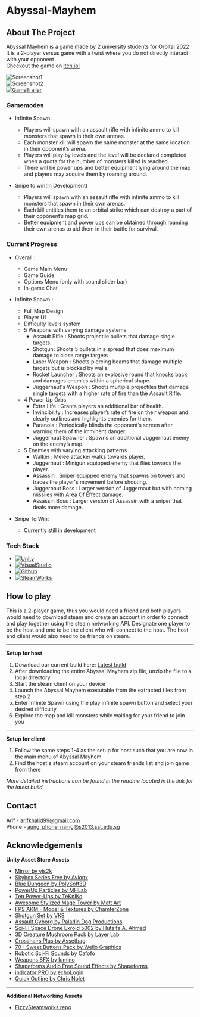 # Abyssal-Mayhem
## About The Project
Abyssal Mayhem is a game made by 2 university students for Orbital 2022\
It is a 2-player versus game with a twist where you do not directly interact with your opponent\
Checkout the game on [itch.io!](https://winnysonny.itch.io/abyssal-mayhem)

![Screenshot1](https://user-images.githubusercontent.com/88131400/185785627-ed2024eb-05cd-487b-b000-4c099b24def3.png)\
![Screenshot2](https://user-images.githubusercontent.com/88131400/185785631-17a43b5f-55fc-4425-8d5e-c25eb648af37.png)\
[![GameTrailer](https://user-images.githubusercontent.com/88131400/185792714-86bf5e59-5906-4993-b134-65d51c5b4cd5.png)](https://www.youtube.com/watch?v=ZRZHy9NiR8s)

### Gamemodes
* Infinite Spawn:
  * Players will spawn with an assault rifle with infinite ammo to kill monsters that spawn in their own arenas. 
  * Each monster kill will spawn the same monster at the same location in their opponent’s arena.
  * Players will play by levels and the level will be declared completed when a quota for the number of monsters killed is reached.
  * There will be power ups and better equipment lying around the map and players may acquire them by roaming around.

* Snipe to win(In Development)
  * Players will spawn with an assault rifle with infinite ammo to kill monsters that spawn in their own arenas. 
  * Each kill entitles them to an orbital strike which can destroy a part of their opponent’s map grid. 
  * Better equipment and power ups can be obtained through roaming their own arenas to aid them in their battle for survival. 

### Current Progress 
* Overall :
  * Game Main Menu 
  * Game Guide 
  * Options Menu (only with sound slider bar)
  * In-game Chat
 
* Infinite Spawn : 
  * Full Map Design
  * Player UI 
  * Difficulty levels system
  * 5 Weapons with varying damage systems 
    * Assault Rifle : Shoots projectile bullets that damage single targets.
    * Shotgun: Shoots 5 bullets in a spread that does maximum damage to close range targets
    * Laser Weapon : Shoots piercing beams that damage multiple targets but is blocked by walls.
    * Rocket Launcher : Shoots an explosive round that knocks back and damages enemies within a spherical shape.
    * Juggernaut's Weapon : Shoots multiple projectiles that damage single targets with a higher rate of fire than the Assault Rifle. 
  * 4 Power Up Orbs
    * Extra Life : Grants players an additional bar of health.
    * Invincibility : Increases player’s rate of fire on their weapon and clearly outlines and highlights enemies for them.
    * Paranoia : Periodically blinds the opponent’s screen after warning them of the imminent danger.
    * Juggernaut Spawner : Spawns an additional Juggernaut enemy on the enemy’s map.
  * 5 Enemies with varying attacking patterns 
    * Walker : Melee attacker walks towards player.
    * Juggernaut : Minigun equipped enemy that flies towards the player.
    * Assassin : Sniper equipped enemy that spawns on towers and traces the player's movement before shooting.
    * Juggernaut Boss : Larger version of Juggernaut but with homing missiles with Area Of Effect damage.
    * Assassin Boss : Larger version of Assassin with a sniper that deals more damage.
* Snipe To Win:
  * Currently still in development 

### Tech Stack
* [![Unity][Unity.js]](https://unity.com/)
* [![VisualStudio][VisualStudio.js]](https://visualstudio.microsoft.com/)
* [![Github][Github.js]](https://github.com/)
* [![SteamWorks][Steamworks.js]](https://partner.steamgames.com/)

## How to play
This is a 2-player game, thus you would need a friend and both players would need to download steam and create an account in order to connect and play together using the steam networking API. Designate one player to be the host and one to be the client who will connect to the host. The host and client would also need to be friends on steam.
***
**Setup for host**
1. Download our current build here: [Latest build](https://drive.google.com/drive/folders/18KoYgdG_3FJLKV1s0028FOlBEPWYtt_j?usp=sharing)
2. After downloading the entire Abyssal Mayhem zip file, unzip the file to a local directory
3. Start the steam client on your device
4. Launch the Abyssal Mayhem executable from the extracted files from step 2
5. Enter Infinite Spawn using the play infinite spawn button and select your desired difficulty
6. Explore the map and kill monsters while waiting for your friend to join you
***
**Setup for client**
1. Follow the same steps 1-4 as the setup for host such that you are now in the main menu of Abyssal Mayhem
2. Find the host's steam account on your steam friends list and join game from there

*More detailed instructions can be found in the readme located in the link for the latest build*

## Contact
Arif - [arifkhalid99@gmail.com](arifkhalid99@gmail.com)\
Phone - [aung_phone_naing@s2013.sst.edu.sg](aung_phone_naing@s2013.sst.edu.sg)

## Acknowledgements
**Unity Asset Store Assets**
* [Mirror by vis2k](https://assetstore.unity.com/packages/tools/network/mirror-129321)
* [Skybox Series Free by Avionx](https://assetstore.unity.com/packages/2d/textures-materials/sky/skybox-series-free-103633)
* [Blue Dungeon by PolySoft3D](https://assetstore.unity.com/packages/3d/environments/dungeons/blue-dungeon-106912)
* [PowerUp Particles by MHLab](https://assetstore.unity.com/packages/vfx/particles/powerup-particles-16458)
* [Ten Power-Ups by TeKniKo](https://assetstore.unity.com/packages/3d/props/ten-power-ups-217666)
* [Awesome Stylized Mage Tower by Matt Art](https://assetstore.unity.com/packages/3d/environments/fantasy/awesome-stylized-mage-tower-53793)
* [FPS AKM - Model & Textures by ChamferZone](https://assetstore.unity.com/packages/3d/fps-akm-model-textures-63654)
* [Shotgun Set by VKS](https://assetstore.unity.com/packages/3d/props/weapons/shotgun-set-196408)
* [Assault Cyborg by Paladin Dog Productions](https://assetstore.unity.com/packages/3d/characters/humanoids/sci-fi/assault-cyborg-64224)
* [Sci-Fi Space Drone Exroid 5002 by Hutaifa A. Ahmed](https://assetstore.unity.com/packages/3d/vehicles/space/sci-fi-space-drone-exroid-5002-71731)
* [3D Creature Mushroom Pack by Layer Lab](https://assetstore.unity.com/packages/3d/characters/creatures/3d-creature-mushroom-pack-55398)
* [Crosshairs Plus by Assetbag](https://assetstore.unity.com/packages/2d/gui/icons/crosshairs-plus-139902)
* [70+ Sweet Buttons Pack by Wello Graphics](https://assetstore.unity.com/packages/2d/gui/icons/70-sweet-buttons-pack-7-extremal-rpg-buttons-87422)
* [Robotic Sci-Fi Sounds by Cafofo](https://assetstore.unity.com/packages/audio/sound-fx/robotic-sci-fi-sounds-104617)
* [Weapons SFX by lumino](https://assetstore.unity.com/packages/audio/sound-fx/weapons/weapons-sfx-183305)
* [Shapeforms Audio Free Sound Effects by Shapeforms](https://assetstore.unity.com/packages/audio/sound-fx/shapeforms-audio-free-sound-effects-183649)
* [indicator PRO by echoLogin](https://assetstore.unity.com/packages/tools/gui/indicator-pro-141266)
* [Quick Outline by Chris Nolet](https://assetstore.unity.com/packages/tools/particles-effects/quick-outline-115488)
***
**Additional Networking Assets**
* [FizzySteamworks repo](https://github.com/Chykary/FizzySteamworks)

[Github.js]: https://img.shields.io/badge/github-000000?style=for-the-badge&logo=github&logoColor=white
[VisualStudio.js]: https://img.shields.io/badge/Visual_Studio-9045D7?style=for-the-badge&logo=visualstudio&logoColor=white
[Unity.js]: https://img.shields.io/badge/Unity-9C9C9C?style=for-the-badge&logo=unity&logoColor=white
[Steamworks.js]: https://img.shields.io/badge/Steamworks-E5E5E5?style=for-the-badge&logo=steam&logoColor=black
